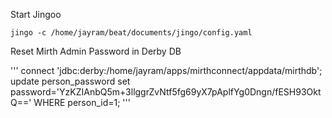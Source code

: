 Start Jingoo

```
jingo -c /home/jayram/beat/documents/jingo/config.yaml
```
Reset Mirth Admin Password in Derby DB

'''
connect 'jdbc:derby:/home/jayram/apps/mirthconnect/appdata/mirthdb';
update person_password set password='YzKZIAnbQ5m+3llggrZvNtf5fg69yX7pAplfYg0Dngn/fESH93OktQ==' WHERE person_id=1;
'''